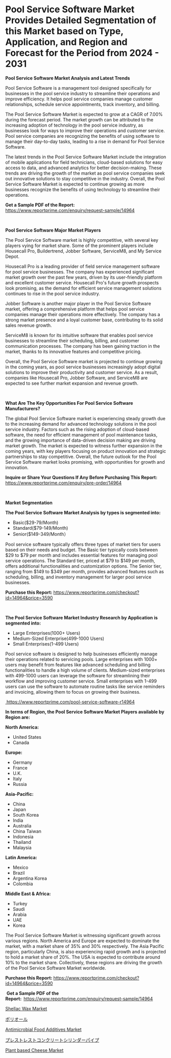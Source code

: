 <p><h1>Pool Service Software Market Provides Detailed Segmentation of this Market based on Type, Application, and Region and Forecast for the Period from 2024 - 2031</h1></p><p><strong>Pool Service Software Market Analysis and Latest Trends</strong></p>
<p><p>Pool Service Software is a management tool designed specifically for businesses in the pool service industry to streamline their operations and improve efficiency. It helps pool service companies manage customer relationships, schedule service appointments, track inventory, and billing.</p><p>The Pool Service Software Market is expected to grow at a CAGR of 7.00% during the forecast period. The market growth can be attributed to the increasing adoption of technology in the pool service industry, as businesses look for ways to improve their operations and customer service. Pool service companies are recognizing the benefits of using software to manage their day-to-day tasks, leading to a rise in demand for Pool Service Software.</p><p>The latest trends in the Pool Service Software Market include the integration of mobile applications for field technicians, cloud-based solutions for easy access to data, and advanced analytics for better decision-making. These trends are driving the growth of the market as pool service companies seek out innovative solutions to stay competitive in the industry. Overall, the Pool Service Software Market is expected to continue growing as more businesses recognize the benefits of using technology to streamline their operations.</p></p>
<p><strong>Get a Sample PDF of the Report:&nbsp;</strong> <a href="https://www.reportprime.com/enquiry/request-sample/14964">https://www.reportprime.com/enquiry/request-sample/14964</a></p>
<p>&nbsp;</p>
<p><strong>Pool Service Software Major Market Players</strong></p>
<p><p>The Pool Service Software market is highly competitive, with several key players vying for market share. Some of the prominent players include Housecall Pro, Buildertrend, Jobber Software, ServiceM8, and My Service Depot.</p><p>Housecall Pro is a leading provider of field service management software for pool service businesses. The company has experienced significant market growth over the past few years, driven by its user-friendly platform and excellent customer service. Housecall Pro's future growth prospects look promising, as the demand for efficient service management solutions continues to rise in the pool service industry.</p><p>Jobber Software is another major player in the Pool Service Software market, offering a comprehensive platform that helps pool service companies manage their operations more effectively. The company has a strong market presence and a loyal customer base, contributing to its solid sales revenue growth.</p><p>ServiceM8 is known for its intuitive software that enables pool service businesses to streamline their scheduling, billing, and customer communication processes. The company has been gaining traction in the market, thanks to its innovative features and competitive pricing.</p><p>Overall, the Pool Service Software market is projected to continue growing in the coming years, as pool service businesses increasingly adopt digital solutions to improve their productivity and customer service. As a result, companies like Housecall Pro, Jobber Software, and ServiceM8 are expected to see further market expansion and revenue growth.</p></p>
<p>&nbsp;</p>
<p><strong>What Are The Key Opportunities For Pool Service Software Manufacturers?</strong></p>
<p><p>The global Pool Service Software market is experiencing steady growth due to the increasing demand for advanced technology solutions in the pool service industry. Factors such as the rising adoption of cloud-based software, the need for efficient management of pool maintenance tasks, and the growing importance of data-driven decision making are driving market growth. The market is expected to witness further expansion in the coming years, with key players focusing on product innovation and strategic partnerships to stay competitive. Overall, the future outlook for the Pool Service Software market looks promising, with opportunities for growth and innovation.</p></p>
<p><strong>Inquire or Share Your Questions If Any Before Purchasing This Report:</strong> <a href="https://www.reportprime.com/enquiry/pre-order/14964">https://www.reportprime.com/enquiry/pre-order/14964</a></p>
<p>&nbsp;</p>
<p><strong>Market Segmentation</strong></p>
<p><strong>The Pool Service Software Market Analysis by types is segmented into:</strong></p>
<p><ul><li>Basic($29-79/Month)</li><li>Standard($79-149/Month)</li><li>Senior($149-349/Month）</li></ul></p>
<p><p>Pool service software typically offers three types of market tiers for users based on their needs and budget. The Basic tier typically costs between $29 to $79 per month and includes essential features for managing pool service operations. The Standard tier, priced at $79 to $149 per month, offers additional functionalities and customization options. The Senior tier, ranging from $149 to $349 per month, provides advanced features such as scheduling, billing, and inventory management for larger pool service businesses.</p></p>
<p><strong>Purchase this Report:&nbsp;</strong><a href="https://www.reportprime.com/checkout?id=14964&price=3590">https://www.reportprime.com/checkout?id=14964&price=3590</a></p>
<p>&nbsp;</p>
<p><strong>The Pool Service Software Market Industry Research by Application is segmented into:</strong></p>
<p><ul><li>Large Enterprises(1000+ Users)</li><li>Medium-Sized Enterprise(499-1000 Users)</li><li>Small Enterprises(1-499 Users)</li></ul></p>
<p><p>Pool service software is designed to help businesses efficiently manage their operations related to servicing pools. Large enterprises with 1000+ users may benefit from features like advanced scheduling and billing functionalities to handle a high volume of clients. Medium-sized enterprises with 499-1000 users can leverage the software for streamlining their workflow and improving customer service. Small enterprises with 1-499 users can use the software to automate routine tasks like service reminders and invoicing, allowing them to focus on growing their business.</p></p>
<p><a href="https://www.reportprime.com/pool-service-software-r14964">&nbsp;https://www.reportprime.com/pool-service-software-r14964</a></p>
<p><strong>In terms of Region, the Pool Service Software Market Players available by Region are:</strong></p>
<p>
    <p> <strong> North America: </strong>
        <ul>
            <li>United States</li>
            <li>Canada</li>
        </ul>
        </p> 
    <p> <strong> Europe: </strong>
        <ul>
            <li>Germany</li>
            <li>France</li>
            <li>U.K.</li>
            <li>Italy</li>
            <li>Russia</li>
        </ul>
        </p> 
    <p> <strong> Asia-Pacific: </strong>
        <ul>
            <li>China</li>
            <li>Japan</li>
            <li>South Korea</li>
            <li>India</li>
            <li>Australia</li>
            <li>China Taiwan</li>
            <li>Indonesia</li>
            <li>Thailand</li>
            <li>Malaysia</li>
        </ul>
        </p> 
    <p> <strong> Latin America: </strong>
        <ul>
            <li>Mexico</li>
            <li>Brazil</li>
            <li>Argentina Korea</li>
            <li>Colombia</li>
        </ul>
        </p> 
    <p> <strong> Middle East & Africa: </strong>
        <ul>
            <li>Turkey</li>
            <li>Saudi</li>
            <li>Arabia</li>
            <li>UAE</li>
            <li>Korea</li>
        </ul>
    </p>
    </p>
<p><p>The Pool Service Software Market is witnessing significant growth across various regions. North America and Europe are expected to dominate the market, with a market share of 35% and 30% respectively. The Asia Pacific region, particularly China, is also experiencing rapid growth and is projected to hold a market share of 20%. The USA is expected to contribute around 10% to the market share. Collectively, these regions are driving the growth of the Pool Service Software Market worldwide.</p></p>
<p><strong>Purchase this Report: </strong><a href="https://www.reportprime.com/checkout?id=14964&price=3590">https://www.reportprime.com/checkout?id=14964&price=3590</a></p>
<p>&nbsp;<strong>Get a Sample PDF of the Report:&nbsp;&nbsp;</strong><a href="https://www.reportprime.com/enquiry/request-sample/14964">https://www.reportprime.com/enquiry/request-sample/14964</a></p>
<p><strong></strong></p>
<p><p><a href="https://www.linkedin.com/pulse/shellac-wax-market-research-report-reveals-latest-trends-opportunities-megfe?trackingId=VmxJF8IINy9Z9wFmGA0bcg%3D%3D">Shellac Wax Market</a></p><p><a href="https://medium.com/@michaelerde565/%E3%83%9D%E3%83%AA%E3%82%AA%E3%83%BC%E3%83%AB%E5%B8%82%E5%A0%B4%E3%81%AE%E8%A6%8F%E6%A8%A1-cagr-%E3%83%88%E3%83%AC%E3%83%B3%E3%83%89-2024-2030-6635fae77b7a">ポリオール</a></p><p><a href="https://www.linkedin.com/pulse/insights-antimicrobial-food-additives-market-size-analysing-keobe?trackingId=N7u5hUiuJkJfbQDpjl02Ig%3D%3D">Antimicrobial Food Additives Market</a></p><p><a href="https://medium.com/@jackieshlerin98056/%E3%83%97%E3%83%AC%E3%82%B9%E3%83%88%E3%83%AC%E3%82%B9%E3%83%88%E3%82%B3%E3%83%B3%E3%82%AF%E3%83%AA%E3%83%BC%E3%83%88%E3%82%B7%E3%83%AA%E3%83%B3%E3%83%80%E3%83%BC%E3%83%91%E3%82%A4%E3%83%97%E5%B8%82%E5%A0%B4%E3%81%AE%E6%B4%9E%E5%AF%9F-%E5%B8%82%E5%A0%B4%E5%8B%95%E5%90%91-%E6%88%90%E9%95%B7-2024%E5%B9%B4%E3%81%8B%E3%82%892031%E5%B9%B4%E3%81%BE%E3%81%A7%E3%81%AE%E4%BA%88%E6%B8%AC-192485cdae5f">プレストレストコンクリートシリンダーパイプ</a></p><p><a href="https://medium.com/@enosstark/plant-based-cheese-market-size-cagr-trends-2024-2030-23a634929a48">Plant based Cheese Market</a></p></p>